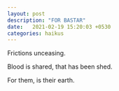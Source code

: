 ```yaml
---
layout: post
description: "FOR BASTAR"
date:   2021-02-19 15:20:03 +0530
categories: haikus
---
```

Frictions unceasing.

Blood is shared, that has been shed.

For them, is their earth.
